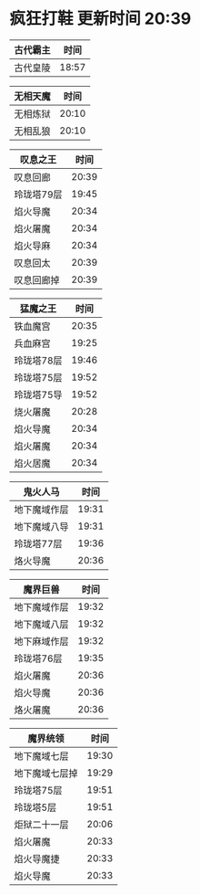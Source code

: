 # 疯狂打鞋 更新时间 20:39

| 古代霸主   | 时间    |
|--------|-------|
| 古代皇陵 | 18:57 |

| 无相天魔   | 时间    |
|--------|-------|
| 无相炼狱 | 20:10 |
| 无相乱狼 | 20:10 |

| 叹息之王   | 时间    |
|--------|-------|
| 叹息回廊 | 20:39 |
| 玲珑塔79层 | 19:45 |
| 焰火导魔 | 20:34 |
| 焰火屠魔 | 20:34 |
| 焰火导麻 | 20:34 |
| 叹息回太 | 20:39 |
| 叹息回廊掉 | 20:39 |

| 猛魔之王   | 时间    |
|--------|-------|
| 铁血魔宫 | 20:35 |
| 兵血麻宫 | 19:25 |
| 玲珑塔78层 | 19:46 |
| 玲珑塔75层 | 19:52 |
| 玲珑塔75导 | 19:52 |
| 烧火屠魔 | 20:28 |
| 焰火导魔 | 20:34 |
| 焰火屠魔 | 20:34 |
| 焰火居魔 | 20:34 |

| 鬼火人马   | 时间    |
|--------|-------|
| 地下魔域作层 | 19:31 |
| 地下魔域八导 | 19:31 |
| 玲珑塔77层 | 19:36 |
| 烙火导魔 | 20:36 |

| 魔界巨兽   | 时间    |
|--------|-------|
| 地下魔域作层 | 19:32 |
| 地下魔域八层 | 19:32 |
| 地下麻域作层 | 19:32 |
| 玲珑塔76层 | 19:35 |
| 焰火屠魔 | 20:36 |
| 焰火导魔 | 20:36 |
| 烙火屠魔 | 20:36 |

| 魔界统领   | 时间    |
|--------|-------|
| 地下魔域七层 | 19:30 |
| 地下魔域七层掉 | 19:29 |
| 玲珑塔75层 | 19:51 |
| 玲珑塔5层 | 19:51 |
| 炬狱二十一层 | 20:06 |
| 焰火屠魔 | 20:33 |
| 焰火导魔捷 | 20:33 |
| 焰火导魔 | 20:33 |